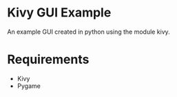 # Kivy GUI Example
An example GUI created in python using the module kivy.

# Requirements

- Kivy
- Pygame
